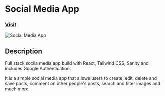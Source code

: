 # Social Media App

### [Visit](https://soical-media-app.netlify.app/)

![Social Media App](https://user-images.githubusercontent.com/93548530/161090336-39ff36fd-8a63-4942-b49f-de4972bbbd15.png)

## Description

Full stack socila media app build with React, Tailwind CSS, Sanity and includes Google Authentication. 

It is a simple social media app that allows users to create, edit, delete and save posts, comment on other people's posts, search and filter images and much more. 
